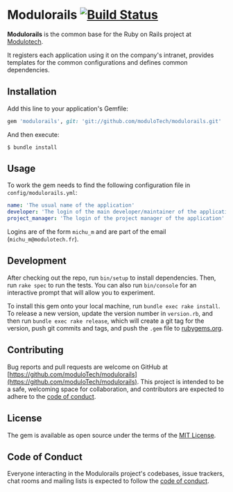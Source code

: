 # Modulorails [![Build Status](https://travis-ci.com/Ezveus/modulorails.svg?branch=master)](https://travis-ci.com/Ezveus/modulorails)

**Modulorails** is the common base for the Ruby on Rails project at [Modulotech](https://www.modulotech.fr/).

It registers each application using it on the company's intranet,
provides templates for the common configurations and defines common dependencies.

## Installation

Add this line to your application's Gemfile:

```ruby
gem 'modulorails', git: 'git://github.com/moduloTech/modulorails.git'
```

And then execute:

    $ bundle install

## Usage

To work the gem needs to find the following configuration file in `config/modulorails.yml`:

```yaml
name: 'The usual name of the application'
developer: 'The login of the main developer/maintainer of the application'
project_manager: 'The login of the project manager of the application'
``` 

Logins are of the form `michu_m` and are part of the email (`michu_m@modulotech.fr`).

## Development

After checking out the repo, run `bin/setup` to install dependencies. Then, run `rake spec` to run the tests. You can also run `bin/console` for an interactive prompt that will allow you to experiment.

To install this gem onto your local machine, run `bundle exec rake install`. To release a new version, update the version number in `version.rb`, and then run `bundle exec rake release`, which will create a git tag for the version, push git commits and tags, and push the `.gem` file to [rubygems.org](https://rubygems.org).

## Contributing

Bug reports and pull requests are welcome on GitHub at [https://github.com/moduloTech/modulorails](https://github.com/moduloTech/modulorails). This project is intended to be a safe, welcoming space for collaboration, and contributors are expected to adhere to the [code of conduct](https://github.com/moduloTech/modulorails/blob/master/CODE_OF_CONDUCT.md).


## License

The gem is available as open source under the terms of the [MIT License](https://opensource.org/licenses/MIT).

## Code of Conduct

Everyone interacting in the Modulorails project's codebases, issue trackers, chat rooms and mailing lists is expected to follow the [code of conduct](https://github.com/moduloTech/modulorails/blob/master/CODE_OF_CONDUCT.md).
